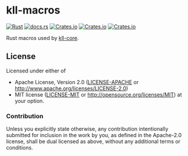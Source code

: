 # kll-macros

[![Rust](https://github.com/kiibohd/kiibohd-core/actions/workflows/rust.yml/badge.svg)](https://github.com/kiibohd/kiibohd-core/actions/workflows/rust.yml)
[![docs.rs](https://docs.rs/kll-macros/badge.svg)](https://docs.rs/kll-macros)
[![Crates.io](https://img.shields.io/crates/v/kll-macros.svg)](https://crates.io/crates/kll-macros)
[![Crates.io](https://img.shields.io/crates/l/kll-macros.svg)](https://crates.io/crates/kll-macros)
[![Crates.io](https://img.shields.io/crates/d/kll-macros.svg)](https://crates.io/crates/kll-macros)

Rust macros used by [kll-core](../kll-core).

## License

Licensed under either of
 * Apache License, Version 2.0 ([LICENSE-APACHE](LICENSE-APACHE) or http://www.apache.org/licenses/LICENSE-2.0)
 * MIT license ([LICENSE-MIT](LICENSE-MIT) or http://opensource.org/licenses/MIT)
at your option.

### Contribution

Unless you explicitly state otherwise, any contribution intentionally submitted
for inclusion in the work by you, as defined in the Apache-2.0 license, shall be dual licensed as above, without any
additional terms or conditions.
